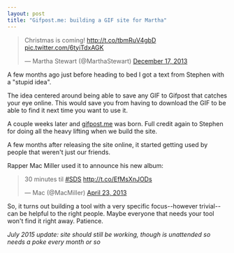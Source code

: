 ```yaml
---
layout: post
title: "Gifpost.me: building a GIF site for Martha"
---
```



<blockquote id="tweet" class="twitter-tweet" lang="en"><p lang="en" dir="ltr">Christmas is coming! <a href="http://t.co/tbmRuV4gbD">http://t.co/tbmRuV4gbD</a> <a href="http://t.co/6tyiTdxAGK">pic.twitter.com/6tyiTdxAGK</a></p>&mdash; Martha Stewart (@MarthaStewart) <a href="https://twitter.com/MarthaStewart/status/413044190331678720">December 17, 2013</a></blockquote>
<script async src="//platform.twitter.com/widgets.js" charset="utf-8"></script>

A few months ago just before heading to bed I got a text from Stephen with a "stupid idea".

The idea centered around being able to save any GIF to Gifpost that catches your eye online. This would save you from having to download the GIF to be able to find it next time you want to use it.

A couple weeks later and [gifpost.me](http://www.gifpost.me/) was born. Full credit again to Stephen for doing all the heavy lifting when we build the site.

A few months after releasing the site online, it started getting used by people that weren't just our friends.

Rapper Mac Miller used it to announce his new album:

<blockquote class="twitter-tweet" lang="en"><p lang="en" dir="ltr">30 minutes til <a href="https://twitter.com/hashtag/SDS?src=hash">#SDS</a> <a href="http://t.co/EfMsXnJODs">http://t.co/EfMsXnJODs</a></p>&mdash; Mac (@MacMiller) <a href="https://twitter.com/MacMiller/status/326538408933617664">April 23, 2013</a></blockquote>
<script async src="//platform.twitter.com/widgets.js" charset="utf-8"></script>

So, it turns out building a tool with a very specific focus--however trivial--can be helpful to the right people. Maybe everyone that needs your tool won't find it right away. Patience.

*July 2015 update: site should still be working, though is unattended so needs a poke every month or so*